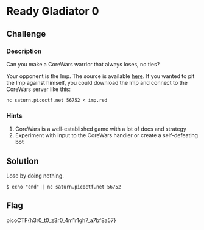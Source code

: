 # Ready Gladiator 0

## Challenge

### Description

Can you make a CoreWars warrior that always loses, no ties?

Your opponent is the Imp. The source is available [here](./imp.red). If you wanted to pit the Imp against himself, you could download the Imp and connect to the CoreWars server like this: 

`nc saturn.picoctf.net 56752 < imp.red`

### Hints

1. CoreWars is a well-established game with a lot of docs and strategy
2. Experiment with input to the CoreWars handler or create a self-defeating bot

## Solution

Lose by doing nothing.

```console
$ echo "end" | nc saturn.picoctf.net 56752
```

## Flag

picoCTF{h3r0_t0_z3r0_4m1r1gh7_a7bf8a57}
